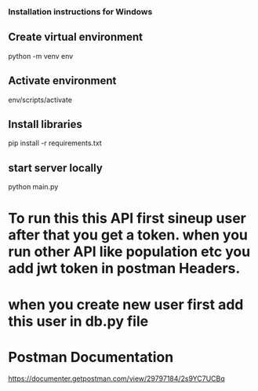 ### Installation instructions for Windows

## Create virtual environment

python -m venv env

## Activate environment

env/scripts/activate


## Install libraries

pip install -r requirements.txt

## start server locally

python main.py

# To run this this API first sineup user after that you get a token. when you run other API like population etc you add jwt token in postman Headers.

# when you create new user first add this user in db.py file

# Postman Documentation

https://documenter.getpostman.com/view/29797184/2s9YC7UCBq

 
 
